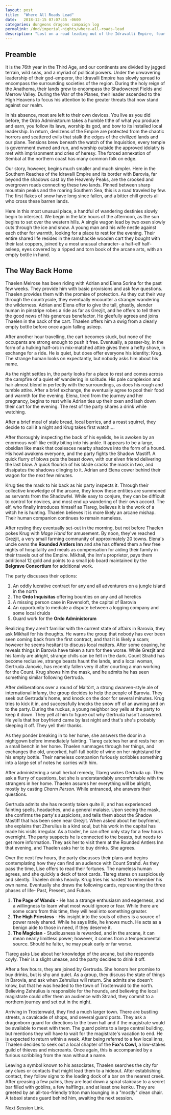 ```yaml
---
layout: post
title:  "Where All Roads Lead"
date:   2018-12-15 07:07:45 -0600
categories: dungeons dragons campaign log
permalink: /dnd/imperial-nights/where-all-roads-lead
description: "Lost on a road leading out of the Idravalli Empire, four unusual souls begin their journey together"
---
```


## Preamble

It is the 76th year in the Third Age, and our continents are divided by jagged terrain, wild seas, and a myriad of political powers. Under the unwavering leadership of their god-emperor, the Idravalli Empire has slowly spread to encompass the surrounding societies of the region. During the holy reign of the Anathema, their lands grew to encompass the Shadowcrest Fields and Merrow Valley. During the War of the Planes, their leader ascended to the High Heavens to focus his attention to the greater threats that now stand against our realm.

In his absence, most are left to their own devices. You live as you did before, the Ordo Administorum takes a humble tithe of what you produce and earn, you follow its laws, worship its god, and bow to its installed local leadership. In return, denizens of the Empire are protected from the chaotic horrors and scattered evils that stalk the edges of the civilized lands and our plane. Tensions brew beneath the watch of the Inquisition, every temple is government owned and run, and worship outside the approved idolatry is met with imprisonment and cries of heresy. The forced annexation of Sembal at the northern coast has many common folk on edge.

Our story, however, begins much smaller and much simpler. Here in the Southern Reaches of the Idravalli Empire and its border with Barovia, far beyond the shadows cast by the Heavenly Peaks, are the crooked and overgrown roads connecting these two lands. Pinned between sharp mountain peaks and the roaring Southern Sea, this is a road traveled by few. The first flakes of snow have long since fallen, and a bitter chill greets all who cross these barren lands.

Here in this most unusual place, a handful of wandering destinies slowly begin to intersect. We begin in the late hours of the afternoon, as the sun begins to set over the western hills. A single wagon lead by two oxen slowly cuts through the ice and snow. A young man and his wife nestle against each other for warmth, looking for a place to rest for the evening. Their entire shared life resides in the ramshackle wooden cart they bought with their last coppers, joined by a most unusual character- a half-elf half-asleep, eyes covered by a ripped and torn book of the arcane arts, with an empty bottle in hand.

## The Way Back Home

Thaelen Melrose has been riding with Adrian and Elena Sorina for the past few weeks. They provide him with basic provisions and ask few questions. Thaelen provides them with the promise of protection. As they cut their way through the countryside, they eventually encounter a stranger wandering the wilderness. Adrian and Elena offer to give the tall, ghastly, slender human in pinstripe robes a ride as far as Grezjit, and he offers to tell them the good news of his generous benefactor. He gleefully agrees and joins Thaelen in the back of the cart. Thaelen offers him a swig from a clearly empty bottle before once again falling asleep.

After another hour travelling, the cart becomes stuck, but none of the occupants are strong enough to push it free. Eventually, a passer-by, in the form of a hulking half-orc in mix-matched attire gives them a hefty shove, in exchange for a ride. He is quiet, but does offer everyone his identity: Krug. The strange human looks on expectantly, but nobody asks him about his name.

As the night settles in, the party looks for a place to rest and comes across the campfire of a quiet elf wandering in solitude. His pale complexion and hair almost blend in perfectly with the surroundings, as does his rough and tumble attire. After a brief exchange, the eventually agree to pool their food and warmth for the evening. Elena, tired from the journey and her pregnancy, begins to rest while Adrian ties up their oxen and lash down their cart for the evening. The rest of the party shares a drink while watching.

After a brief meal of stale bread, local berries, and a roast squirrel, they decide to call it a night and Krug takes first watch....

After thoroughly inspecting the back of his eyelids, he is awoken by an enormous wolf-like entity biting into his ankle. It appears to be a large, obsidian like mask that coalesces nearby shadows into the form of a hound. His howl awakens everyone, and the party fights the Shadow Mastiff. A quick flurry of blows puts the beast down, with our elven friend delivering the last blow. A quick flourish of his blade cracks the mask in two, and dissipates the shadows clinging to it. Adrian and Elena cower behind their wagon for the next few minutes.

Krug ties the mask to his back as his party inspects it. Through their collective knowledge of the arcane, they know these entities are summoned as servants from the Shadowfel. While easy to conjure, they can be difficult to control for novices, and most end up wandering of their own accord. The elf, who finally introduces himself as Tlareg, believes it is the work of a witch he is hunting. Thaelen believes it is more likely an arcane mishap. Their human companion continues to remain nameless.

After resting they eventually set-out in the morning, but not before Thaelen pokes Krug with *Mage Hand* for amusement. By noon, they've reached Grezjit, a very small farming community of approximately 20 towns. Elena's uncle owns the **Rounded Antlers Inn** and she has offered them a few free nights of hospitality and meals as compensation for aiding their family in their travels out of the Empire. Mikhail, the Inn's proprietor, pays them additional 12 gold and points to a small job board maintained by the **Belgrave Consortium** for additional work.

The party discusses their options:
1. An oddly lucrative contract for any and all adventurers on a jungle island in the north
2. The **Ordo Inquisitas** offering bounties on any and all heretics
3. A missing person case in Ravensloft, the capital of Barovia
4. An opportunity to mediate a dispute between a logging company and some local druids
5. Guard work for the **Ordo Administorum**

Realizing they aren't familiar with the current state of affairs in Barovia, they ask Mikhail for his thoughts. He warns the group that nobody has ever been seen coming back from the first contract, and that it is likely a scam; however he seems hesitant to discuss local matters. After some coaxing, he reveals things in Barovia have taken a turn for thee worse. While Grezjit and his family are alright, strange chills can be felt in the dark. Count Strahd has become reclusive, strange beasts haunt the lands, and a local woman, Gertruda Janovic, has recently fallen very ill after courting a man working for the Count. Krug shows him the mask, and he admits he has seen something similar following Gertruda.

After deliberations over a round of Maltört, a strong dwarven-style ale of international infamy, the group decides to help the people of Barovia. They seek out Gertruda's home, and knock on the door for several minutes. Krug tries to kick it in, and successfully knocks the snow off of an awning and on to the party. During the ruckus, a young neighbor boy yells at the party to keep it down. They yell at him to figure out why Gertruda hasn't answered. He yells that her boyfriend came by last night and that's she's probably sleeping it off. They yell their thanks.

As they ponder breaking in to her home, she answers the door in a nightgown before immediately fainting. Tlareg catches her and rests her on a small bench in her home. Thaelen rummages through her things, and exchanges the old, uncorked, half-full bottle of wine on her nightstand for his empty bottle. Their nameless companion furiously scribbles something into a large set of notes he carries with him.

After administering a small herbal remedy, Tlareg wakes Gertruda up. They ask a flurry of questions, but she is understandably uncomfortable with the strangers in her home. Thaelen assures her everything will be alright, mostly by casting *Charm Person.* While entranced, she answers their questions.

Gertruda admits she has recently taken quite ill, and has experienced fainting spells, headaches, and a general malaise. Upon seeing the mask, she confirms the party's suspicions, and tells them about the Shadow Mastiff that has been seen near Grezjit. When asked about her boyfriend, she explains that Zherulius is a kind soul, but his work in the capital has made his visits irregular. As a trader, he can often only stay for a few hours overnight. The party suspects he is connected to the beasts, but needs to get more information. They ask her to visit them at the Rounded Antlers Inn that evening, and Thaelen asks her to buy drinks. She agrees.

Over the next few hours, the party discusses their plans and begins contemplating how they can find an audience with Count Strahd. As they pass the time, Lise offers to read their fortunes. The nameless human agrees, and she quickly a deck of tarot cards. Tlareg stares on suspiciously and silently. Thaelen drinks heavily. Krug tries his hardest to remember his own name. Eventually she draws the following cards, representing the three phases of life- Past, Present, and Future.
1. **The Page of Wands** - He has a strange enthusiasm and eagerness, and a willingness to learn what most would ignore or fear. While there are some scars from this time, they will heal into something greater.
2. **The High Priestess** - His insight into the souls of others is a source of power rarely shared. While he says little, he knows much. He acts as a benign aide to those in need, if they deserve it.
3. **The Magician** - Studiousness is rewarded, and in the arcane, it can mean nearly limitless power; however, it comes from a temperamental source. Should he falter, he may peak early or far worse.

Tlareg asks Lise about her knowledge of the arcane, but she responds coyly. Their is a slight unease, and the party decides to drink it off.

After a few hours, they are joined by Gertruda. She honors her promise to buy drinks, but is shy and quiet. As a group, they discuss the state of things in Barovia, and ask when Zehrulius will return. She admits she doesn't know, but that he was headed to the town of Trostenwald to the north. Believing Zehrulius is responsible for the hounds, and believing the local magistrate could offer them an audience with Strahd, they commit to a northern journey and set out in the night.

Arriving in Trostenwald, they find a much larger town. There are bustling streets, a cavalcade of shops, and several guard posts. They ask a dragonborn guard for directions to the town hall and if the magistrate would be available to meet with them. The guard points to a large central building, but mentions they will have to wait for the magistrate's vacation to end. He is expected to return within a week. After being referred to a few local inns, Thaelen decides to seek out a local chapter of the **Fox's Cowl,** a low-stakes guild of thieves and miscreants. Once again, this is accompanied by a furious scribbling from the man without a name.

Leaving a symbol known to his associates, Thaelen searches the city for any clues or contacts that might lead them to a hideout. After establishing contact, they follow signs to the loading dock of a bar on the nearest creek. After greasing a few palms, they are lead down a spiral staircase to a secret bar filled with goblins, a few halflings, and at least one kenku. They are greeted by an all-too-friendly triton man lounging in a "mostly" clean chair. A tabaxi stands guard behind him, awaiting the next session.

Next Session Link.
